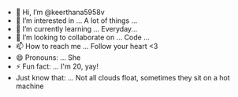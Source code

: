 - 👋 Hi, I’m @keerthana5958v      
- 👀 I’m interested in ... A lot of things ...       
- 🌱 I’m currently learning ... Everyday...           
- 💞️ I’m looking to collaborate on ... Code ...             
- 📫 How to reach me ... Follow your heart <3               
- 😄 Pronouns: ... She      
- ⚡ Fun fact: ... I'm 20, yay!           
- Just know that: ... Not all clouds float, sometimes they sit on a hot machine    
   
<!--- 
keerthana5958v/keerthana5958v is a ✨ special ✨ repository because its `README.md` (this file) appears on your GitHub profile.
You can click the Preview link to take a look at your changes.
--->
